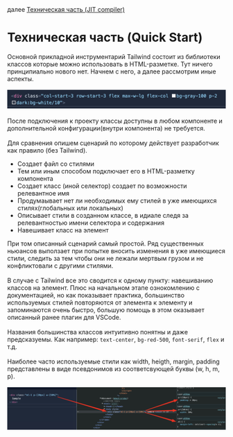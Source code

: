 <div>
далее
<a href="08.md">
Техническая часть (JIT compiler)
</a>
</div>

<h1>Техническая часть (Quick Start)</h1>

<div>
Основной прикладной инструментарий Tailwind состоит из библиотеки классов которые можно использовать в HTML-разметке. Тут ничего принципиально нового нет. Начнем с него, а далее рассмотрим иные аспекты.
</div>

<br/>
<div>
<img src='./basicExample.jpg'>
</div>
<br/>

<div>
После подключения к проекту классы доступны в любом компоненте и дополнительной конфигурации(внутри компонента) не требуется.
</div>

<br/>

<div>
Для сравнения опишем сценарий по которому действует разработчик как правило (без Tailwind).
</div>

<ul>
<li>
Создает файл со стилями
</li>
<li>
Тем или иным способом подключает его в HTML-разметку компонента
</li>
<li>
Создает класс (иной селектор) создает по возможности релевантное имя
</li>
<li>
Продумаывает нет ли необходимых ему стилей в уже имеющихся стилях(глобальных или локальных)
</li>
<li>
Описывает стили в созданном классе, в идиале следя за релевантностью имени селектора и содержания
</li>
<li>
Навешивает класс на элемент
</li>
</ul>

<div>
При том описанный сценарий самый простой. Ряд существенных ньюансов выползает при попытке вносить изменения в уже имеющиеся стили, следить за тем чтобы они не лежали мертвым грузом и не конфликтовали с другими стилями.
</div>

<br/>

<div>
В случае с Tailwind все это сводится к одному пункту: навешиванию классов на элемент.
Плюс на начальном этапе ознокомлению с документацией, но как показывает практика, большинство используемых стилей повторяются от элемента к элементу и запоминаются очень быстро, большую помощь в этом оказывает описанный ранее плагин для VSCode.
</div>

<br/>

<div>
Названия большинства классов интуитивно понятны и даже предсказуемы. Как например: <code>text-center</code>, <code>bg-red-500</code>, <code>font-serif</code>, <code>flex</code> и т.д.
</div>

<br/>

<div>
Наиболее часто используемые стили как width, heigth, margin, padding представлены в виде псевдонимов из соответсвующей буквы (w, h, m, p).
</div>

<br/>

<div>
<img src='./marginPadding.jpg'>
</div>
